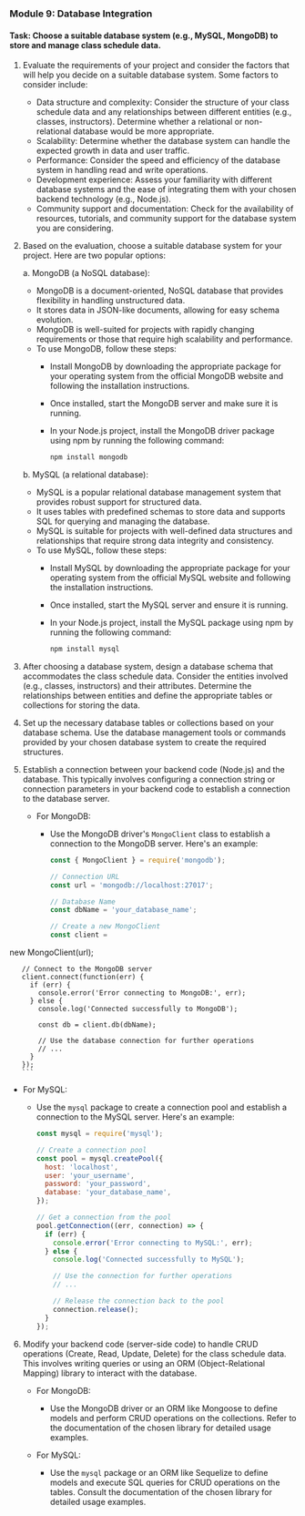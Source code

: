 

### Module 9: Database Integration

#### Task: Choose a suitable database system (e.g., MySQL, MongoDB) to store and manage class schedule data.

1. Evaluate the requirements of your project and consider the factors that will help you decide on a suitable database system. Some factors to consider include:
   - Data structure and complexity: Consider the structure of your class schedule data and any relationships between different entities (e.g., classes, instructors). Determine whether a relational or non-relational database would be more appropriate.
   - Scalability: Determine whether the database system can handle the expected growth in data and user traffic.
   - Performance: Consider the speed and efficiency of the database system in handling read and write operations.
   - Development experience: Assess your familiarity with different database systems and the ease of integrating them with your chosen backend technology (e.g., Node.js).
   - Community support and documentation: Check for the availability of resources, tutorials, and community support for the database system you are considering.

2. Based on the evaluation, choose a suitable database system for your project. Here are two popular options:

   a. MongoDB (a NoSQL database):
      - MongoDB is a document-oriented, NoSQL database that provides flexibility in handling unstructured data.
      - It stores data in JSON-like documents, allowing for easy schema evolution.
      - MongoDB is well-suited for projects with rapidly changing requirements or those that require high scalability and performance.
      - To use MongoDB, follow these steps:
        - Install MongoDB by downloading the appropriate package for your operating system from the official MongoDB website and following the installation instructions.
        - Once installed, start the MongoDB server and make sure it is running.
        - In your Node.js project, install the MongoDB driver package using npm by running the following command:
          
          ```bash
          npm install mongodb
          ```

   b. MySQL (a relational database):
      - MySQL is a popular relational database management system that provides robust support for structured data.
      - It uses tables with predefined schemas to store data and supports SQL for querying and managing the database.
      - MySQL is suitable for projects with well-defined data structures and relationships that require strong data integrity and consistency.
      - To use MySQL, follow these steps:
        - Install MySQL by downloading the appropriate package for your operating system from the official MySQL website and following the installation instructions.
        - Once installed, start the MySQL server and ensure it is running.
        - In your Node.js project, install the MySQL package using npm by running the following command:
          
          ```bash
          npm install mysql
          ```

3. After choosing a database system, design a database schema that accommodates the class schedule data. Consider the entities involved (e.g., classes, instructors) and their attributes. Determine the relationships between entities and define the appropriate tables or collections for storing the data.

4. Set up the necessary database tables or collections based on your database schema. Use the database management tools or commands provided by your chosen database system to create the required structures.

5. Establish a connection between your backend code (Node.js) and the database. This typically involves configuring a connection string or connection parameters in your backend code to establish a connection to the database server.

   - For MongoDB:
     - Use the MongoDB driver's `MongoClient` class to establish a connection to the MongoDB server. Here's an example:

       ```javascript
       const { MongoClient } = require('mongodb');

       // Connection URL
       const url = 'mongodb://localhost:27017';

       // Database Name
       const dbName = 'your_database_name';

       // Create a new MongoClient
       const client =

 new MongoClient(url);

       // Connect to the MongoDB server
       client.connect(function(err) {
         if (err) {
           console.error('Error connecting to MongoDB:', err);
         } else {
           console.log('Connected successfully to MongoDB');

           const db = client.db(dbName);

           // Use the database connection for further operations
           // ...
         }
       });
       ```

   - For MySQL:
     - Use the `mysql` package to create a connection pool and establish a connection to the MySQL server. Here's an example:

       ```javascript
       const mysql = require('mysql');

       // Create a connection pool
       const pool = mysql.createPool({
         host: 'localhost',
         user: 'your_username',
         password: 'your_password',
         database: 'your_database_name',
       });

       // Get a connection from the pool
       pool.getConnection((err, connection) => {
         if (err) {
           console.error('Error connecting to MySQL:', err);
         } else {
           console.log('Connected successfully to MySQL');

           // Use the connection for further operations
           // ...

           // Release the connection back to the pool
           connection.release();
         }
       });
       ```

6. Modify your backend code (server-side code) to handle CRUD operations (Create, Read, Update, Delete) for the class schedule data. This involves writing queries or using an ORM (Object-Relational Mapping) library to interact with the database.

   - For MongoDB:
     - Use the MongoDB driver or an ORM like Mongoose to define models and perform CRUD operations on the collections. Refer to the documentation of the chosen library for detailed usage examples.

   - For MySQL:
     - Use the `mysql` package or an ORM like Sequelize to define models and execute SQL queries for CRUD operations on the tables. Consult the documentation of the chosen library for detailed usage examples.


